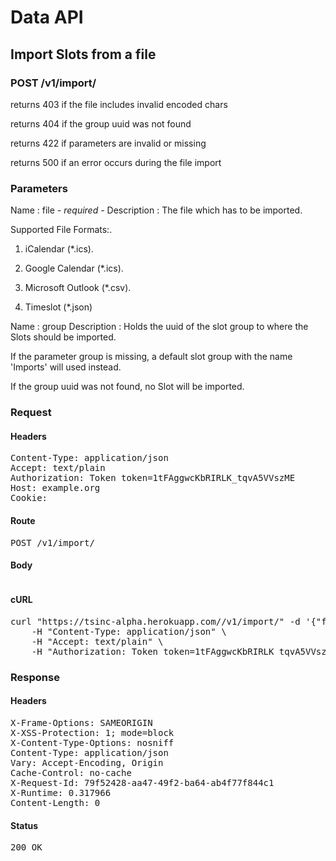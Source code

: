 # Data API

## Import Slots from a file

### POST /v1/import/

returns 403 if the file includes invalid encoded chars

returns 404 if the group uuid was not found

returns 422 if parameters are invalid or missing

returns 500 if an error occurs during the file import

### Parameters

Name : file *- required -*
Description : The file which has to be imported.

Supported File Formats:.

1. iCalendar (*.ics).

2. Google Calendar (*.ics).

3. Microsoft Outlook (*.csv).

4. Timeslot (*.json)

Name : group
Description : Holds the uuid of the slot group to where the Slots should be imported.

If the parameter group is missing, a default slot group with the name &#39;Imports&#39; will used instead.

If the group uuid was not found, no Slot will be imported.

### Request

#### Headers

<pre>Content-Type: application/json
Accept: text/plain
Authorization: Token token=1tFAggwcKbRIRLK_tqvA5VVszME
Host: example.org
Cookie: </pre>

#### Route

<pre>POST /v1/import/</pre>

#### Body
```javascript

```


#### cURL

<pre class="request">curl &quot;https://tsinc-alpha.herokuapp.com//v1/import/&quot; -d &#39;{&quot;file&quot;:[&quot;BEGIN:VCALENDAR\r\n&quot;,&quot;VERSION:2.0\r\n&quot;,&quot;PRODID:icalendar-ruby\r\n&quot;,&quot;CALSCALE:GREGORIAN\r\n&quot;,&quot;METHOD:PUBLISH\r\n&quot;,&quot;BEGIN:VEVENT\r\n&quot;,&quot;DTSTAMP:20180319T195407Z\r\n&quot;,&quot;UID:07a45e5b-1d1e-4f41-ad36-4c15ca9150d6\r\n&quot;,&quot;DTSTART:20190921T204402\r\n&quot;,&quot;DTEND:20191021T204402\r\n&quot;,&quot;CLASS:PUBLIC\r\n&quot;,&quot;DESCRIPTION:\r\n&quot;,&quot;SUMMARY:Slot title 20\r\n&quot;,&quot;END:VEVENT\r\n&quot;,&quot;BEGIN:VEVENT\r\n&quot;,&quot;DTSTAMP:20180319T195407Z\r\n&quot;,&quot;UID:775f2ad2-3ef4-4b00-b31a-30a5f1c1b12a\r\n&quot;,&quot;DTSTART:20190922T214402\r\n&quot;,&quot;DTEND:20191022T214402\r\n&quot;,&quot;CLASS:PUBLIC\r\n&quot;,&quot;DESCRIPTION:\r\n&quot;,&quot;SUMMARY:Slot title 21\r\n&quot;,&quot;END:VEVENT\r\n&quot;,&quot;BEGIN:VEVENT\r\n&quot;,&quot;DTSTAMP:20180319T195407Z\r\n&quot;,&quot;UID:5a77d85e-a2f0-41a6-a19e-c62ccfcf68ab\r\n&quot;,&quot;DTSTART:20190923T224402\r\n&quot;,&quot;DTEND:20191023T224402\r\n&quot;,&quot;CLASS:PUBLIC\r\n&quot;,&quot;DESCRIPTION:\r\n&quot;,&quot;SUMMARY:Slot title 22\r\n&quot;,&quot;END:VEVENT\r\n&quot;,&quot;BEGIN:VEVENT\r\n&quot;,&quot;DTSTAMP:20180319T195407Z\r\n&quot;,&quot;UID:c634b65e-dff4-4724-bbb1-1c2a528b93c8\r\n&quot;,&quot;DTSTART:20190924T234402\r\n&quot;,&quot;DTEND:20191024T234402\r\n&quot;,&quot;CLASS:PUBLIC\r\n&quot;,&quot;DESCRIPTION:\r\n&quot;,&quot;SUMMARY:Slot title 23\r\n&quot;,&quot;END:VEVENT\r\n&quot;,&quot;BEGIN:VEVENT\r\n&quot;,&quot;DTSTAMP:20180319T195407Z\r\n&quot;,&quot;UID:49084ef4-b9da-4e1e-9a82-a4bc6d5cfff2\r\n&quot;,&quot;DTSTART:20190925T004402\r\n&quot;,&quot;DTEND:20191025T004402\r\n&quot;,&quot;CLASS:PUBLIC\r\n&quot;,&quot;DESCRIPTION:\r\n&quot;,&quot;SUMMARY:Slot title 24\r\n&quot;,&quot;END:VEVENT\r\n&quot;,&quot;END:VCALENDAR\r\n&quot;]}&#39; -X POST \
	-H &quot;Content-Type: application/json&quot; \
	-H &quot;Accept: text/plain&quot; \
	-H &quot;Authorization: Token token=1tFAggwcKbRIRLK_tqvA5VVszME&quot;</pre>

### Response

#### Headers

<pre>X-Frame-Options: SAMEORIGIN
X-XSS-Protection: 1; mode=block
X-Content-Type-Options: nosniff
Content-Type: application/json
Vary: Accept-Encoding, Origin
Cache-Control: no-cache
X-Request-Id: 79f52428-aa47-49f2-ba64-ab4f77f844c1
X-Runtime: 0.317966
Content-Length: 0</pre>

#### Status

<pre>200 OK</pre>

